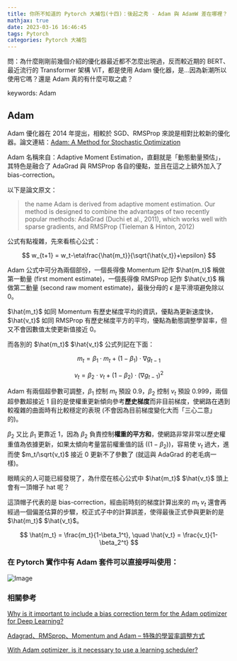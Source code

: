 ```yaml
---
title: 你所不知道的 Pytorch 大補包(十四)：後起之秀 - Adam 與 AdamW 差在哪裡？
mathjax: true
date: 2023-03-16 16:46:45
tags: Pytorch
categories: Pytorch 大補包
---
```


問：為什麼剛剛前幾個介紹的優化器最近都不怎麼出現過，反而較近期的 BERT、最近流行的 Transformer 架構 ViT，都是使用 Adam 優化器，是…因為新潮所以使用它嗎？還是 Adam 真的有什麼可取之處？

keywords: Adam
<!--more-->

## Adam

Adam 優化器在 2014 年提出，相較於 SGD、RMSProp 來說是相對比較新的優化器。論文連結：[Adam: A Method for Stochastic Optimization](https://arxiv.org/abs/1412.6980)

Adam 名稱來自：Adaptive Moment Estimation，直翻就是「動態動量預估」，其特色是融合了 AdaGrad 與 RMSProp 各自的優點，並且在這之上額外加入了 bias-correction。

以下是論文原文：

> the name Adam is derived from adaptive moment estimation. Our method is designed to combine the advantages of two recently popular methods: AdaGrad (Duchi et al., 2011), which works well with sparse gradients, and RMSProp (Tieleman & Hinton, 2012)

公式有點複雜，先來看核心公式：

$$
w_{t+1} = w_t-\eta\frac{\hat{m_t}}{\sqrt{\hat{v_t}}+\epsilon}
$$

Adam 公式中可分為兩個部份，一個長得像 Momentum 記作 $\hat{m_t}$ 稱做第一動量 (first moment estimate)，一個長得像 RMSProp 記作 $\hat{v_t}$ 稱做第二動量 (second raw moment estimate)，最後分母的 $\epsilon$ 是平滑項避免除以 0。

$\hat{m_t}$ 如同 Momentum 有歷史梯度平均的資訊，優點為更新速度快，$\hat{v_t}$ 如同 RMSProp 有歷史梯度平方的平均，優點為動態調整學習率，但又不會因數值太使更新值接近 0。

而各別的 $\hat{m_t}$ $\hat{v_t}$ 公式列記在下面：

$$
m_{t} = \beta_1\cdot m_{t} + (1-\beta_1)\cdot \nabla g_{t-1}
$$

$$
v_{t} = \beta_2\cdot v_{t} + (1-\beta_2)\cdot (\nabla g_{t-1})^2
$$

Adam 有兩個超參數可調整，$\beta_1$ 控制 $m_t$ 預設 0.9，$\beta_2$ 控制 $v_t$ 預設 0.999，兩個超參數超接近 1 目的是使權重更新傾向參考**歷史梯度**而非目前梯度，使網路在遇到較複雜的曲面時有比較穩定的表現 (不會因為目前梯度變化大而「三心二意」的)。

$\beta_2$ 又比 $\beta_1$ 更靠近 1，因為 $\beta_2$ 負責控制**權重的平方和**，使網路非常非常以歷史權重值為依據更新，如果太傾向考量當前權重值的話 ($(1-\beta_2)$)，容易使 $v_t$ 過大，進而使 $m_t/\sqrt{v_t}$ 接近 0 更新不了參數了 (就這與 AdaGrad 的老毛病一樣)。

眼睛尖的人可能已經發現了，為什麼在核心公式中 $\hat{m_t}$ $\hat{v_t}$ 頭上會有一頂帽子 hat 呢？

這頂帽子代表的是 bias-correction，經由前時刻的梯度計算出來的 $m_t$ $v_t$ 還會再經過一個偏差估算的步驟，校正式子中的計算誤差，使得最後正式參與更新的是 $\hat{m_t}$ $\hat{v_t}$。

$$
\hat{m_t} = \frac{m_t}{1-\beta_1^t}, \quad \hat{v_t} = \frac{v_t}{1-\beta_2^t}
$$

### 在 Pytorch 實作中有 Adam 套件可以直接呼叫使用：

<img src="https://i.imgur.com/Be7rCpb.png" alt="Image" />

### 相關參考

[Why is it important to include a bias correction term for the Adam optimizer for Deep Learning?](https://stats.stackexchange.com/questions/232741/why-is-it-important-to-include-a-bias-correction-term-for-the-adam-optimizer-for)

[Adagrad、RMSprop、Momentum and Adam – 特殊的學習率調整方式](https://hackmd.io/@allen108108/H1l4zqtp4)

[With Adam optimizer, is it necessary to use a learning scheduler?](https://discuss.pytorch.org/t/with-adam-optimizer-is-it-necessary-to-use-a-learning-scheduler/66477)
